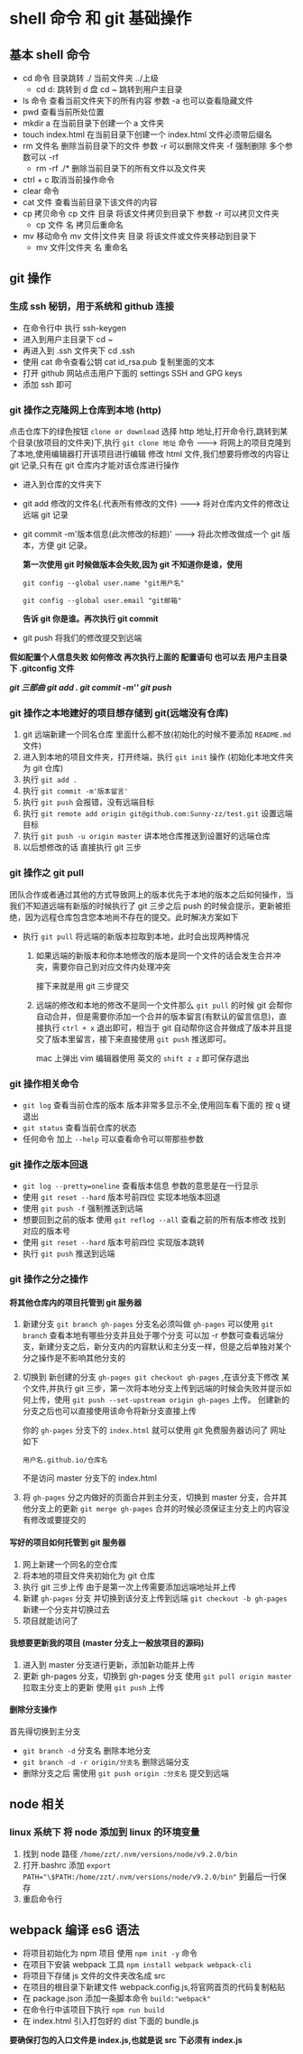 # shell 命令 和 git 基础操作

## 基本 shell 命令

- cd 命令 目录跳转 ./ 当前文件夹 ../上级
  - cd d: 跳转到 d 盘 cd ~ 跳转到用户主目录
- ls 命令 查看当前文件夹下的所有内容 参数 -a 也可以查看隐藏文件
- pwd 查看当前所处位置
- mkdir a 在当前目录下创建一个 a 文件夹
- touch index.html 在当前目录下创建一个 index.html 文件必须带后缀名
- rm 文件名 删除当前目录下的文件 参数 -r 可以删除文件夹 -f 强制删除 多个参数可以 -rf
  - rm -rf ./\* 删除当前目录下的所有文件以及文件夹
- ctrl + c 取消当前操作命令
- clear 命令
- cat 文件 查看当前目录下该文件的内容
- cp 拷贝命令 cp 文件 目录 将该文件拷贝到目录下 参数 -r 可以拷贝文件夹
  - cp 文件 名 拷贝后重命名
- mv 移动命令 mv 文件|文件夹 目录 将该文件或文件夹移动到目录下
  - mv 文件|文件夹 名 重命名

## git 操作

### 生成 ssh 秘钥，用于系统和 github 连接

- 在命令行中 执行 ssh-keygen
- 进入到用户主目录下 cd ~
- 再进入到 .ssh 文件夹下 cd .ssh
- 使用 cat 命令查看公钥 cat id_rsa.pub 复制里面的文本
- 打开 github 网站点击用户下面的 settings SSH and GPG keys
- 添加 ssh 即可

### git 操作之克隆网上仓库到本地 (http)

点击仓库下的绿色按钮 `clone or download` 选择 http 地址,打开命令行,跳转到某个目录(放项目的文件夹)下,执行 `git clone 地址` 命令 ---> 将网上的项目克隆到了本地,使用编辑器打开该项目进行编辑 修改 html 文件,我们想要将修改的内容让 git 记录,只有在 git 仓库内才能对该仓库进行操作

- 进入到仓库的文件夹下
- git add 修改的文件名(.代表所有修改的文件) ---> 将对仓库内文件的修改让远端 git 记录
- git commit -m'版本信息(此次修改的标题)' ---> 将此次修改做成一个 git 版本，方便 git 记录。

  **第一次使用 git 时候做版本会失败,因为 git 不知道你是谁，使用**

  `git config --global user.name "git用户名"`

  `git config --global user.email "git邮箱"`

  **告诉 git 你是谁。再次执行 git commit**

- git push 将我们的修改提交到远端

**假如配置个人信息失败 如何修改 再次执行上面的 配置语句 也可以去 用户主目录下 .gitconfig 文件**

**_*git 三部曲 git add . git commit -m'' git push*_**

### git 操作之本地建好的项目想存储到 git(远端没有仓库)

1. git 远端新建一个同名仓库 里面什么都不放(初始化的时候不要添加 `README.md` 文件)
2. 进入到本地的项目文件夹，打开终端，执行 `git init` 操作 (初始化本地文件夹为 git 仓库)
3. 执行 `git add .`
4. 执行 `git commit -m'版本留言'`
5. 执行 `git push` 会报错，没有远端目标
6. 执行 `git remote add origin git@github.com:Sunny-zz/test.git` 设置远端目标
7. 执行 `git push -u origin master` 讲本地仓库推送到设置好的远端仓库
8. 以后想修改的话 直接执行 git 三步

### git 操作之 git pull

团队合作或者通过其他的方式导致网上的版本优先于本地的版本之后如何操作，当我们不知道远端有新版的时候执行了 git 三步之后 push 的时候会提示，更新被拒绝，因为远程仓库包含您本地尚不存在的提交。此时解决方案如下

- 执行 `git pull` 将远端的新版本拉取到本地，此时会出现两种情况

  1. 如果远端的新版本和你本地修改的版本是同一个文件的话会发生合并冲突，需要你自己到对应文件内处理冲突

     接下来就是用 git 三步提交

  2. 远端的修改和本地的修改不是同一个文件那么 `git pull` 的时候 git 会帮你自动合并，但是需要你添加一个合并的版本留言(有默认的留言信息)，直接执行 `ctrl + x` 退出即可，相当于 git 自动帮你这合并做成了版本并且提交了版本里留言，接下来直接使用 `git push` 推送即可。

     mac 上弹出 vim 编辑器使用 英文的 `shift z z` 即可保存退出

### git 操作相关命令

- `git log` 查看当前仓库的版本 版本非常多显示不全,使用回车看下面的 按 q 键退出
- `git status` 查看当前仓库的状态
- 任何命令 加上 `--help` 可以查看命令可以带那些参数

### git 操作之版本回退

- `git log --pretty=oneline` 查看版本信息 参数的意思是在一行显示
- 使用 `git reset --hard` 版本号前四位 实现本地版本回退
- 使用 `git push -f` 强制推送到远端
- 想要回到之前的版本 使用 `git reflog --all` 查看之前的所有版本修改 找到对应的版本号
- 使用 `git reset --hard` 版本号前四位 实现版本跳转
- 执行 `git push` 推送到远端

### git 操作之分之操作

#### 将其他仓库内的项目托管到 git 服务器

1. 新建分支 `git branch gh-pages` 分支名必须叫做 `gh-pages` 可以使用 `git branch` 查看本地有哪些分支并且处于哪个分支 可以加 -r 参数可查看远端分支，新建分支之后，新分支内的内容默认和主分支一样，但是之后单独对某个分之操作是不影响其他分支的
2. 切换到 新创建的分支 `gh-pages git checkout gh-pages` ,在该分支下修改 某个文件,并执行 git 三步，第一次将本地分支上传到远端的时候会失败并提示如何上传，使用 `git push --set-upstream origin gh-pages` 上传。 创建新的分支之后也可以直接使用该命令将新分支直接上传

   你的 `gh-pages` 分支下的 `index.html` 就可以使用 git 免费服务器访问了 网址如下

   `用户名.github.io/仓库名`

   不是访问 master 分支下的 index.html

3. 将 `gh-pages` 分之内做好的页面合并到主分支，切换到 master 分支，合并其他分支上的更新
   `git merge gh-pages` 合并的时候必须保证主分支上的内容没有修改或要提交的

#### 写好的项目如何托管到 git 服务器

1. 网上新建一个同名的空仓库
2. 将本地的项目文件夹初始化为 git 仓库
3. 执行 git 三步上传 由于是第一次上传需要添加远端地址并上传
4. 新建 `gh-pages` 分支 并切换到该分支上传到远端
   `git checkout -b gh-pages` 新建一个分支并切换过去
5. 项目就能访问了

#### 我想要更新我的项目 (master 分支上一般放项目的源码)

1. 进入到 master 分支进行更新，添加新功能并上传
2. 更新 gh-pages 分支，切换到 gh-pages 分支 使用 `git pull origin master` 拉取主分支上的更新 使用 `git push` 上传

#### 删除分支操作

首先得切换到主分支

- `git branch -d` 分支名 删除本地分支
- `git branch -d -r origin/分支名` 删除远端分支
- 删除分支之后 需使用 `git push origin :分支名` 提交到远端

## node 相关

### linux 系统下 将 node 添加到 linux 的环境变量

1. 找到 node 路径
   `/home/zzt/.nvm/versions/node/v9.2.0/bin`
2. 打开.bashrc 添加 `export PATH="\$PATH:/home/zzt/.nvm/versions/node/v9.2.0/bin"` 到最后一行保存
3. 重启命令行

## webpack 编译 es6 语法

- 将项目初始化为 npm 项目 使用 `npm init -y` 命令
- 在项目下安装 webpack 工具 `npm install webpack webpack-cli`
- 将项目下存储 js 文件的文件夹改名成 src
- 在项目的根目录下新建文件 webpack.config.js,将官网首页的代码复制粘贴
- 在 package.json 添加一条脚本命令 `build:"webpack"`
- 在命令行中该项目下执行 `npm run build`
- 在 index.html 引入打包好的 dist 下面的 bundle.js

**要确保打包的入口文件是 index.js,也就是说 src 下必须有 index.js**
